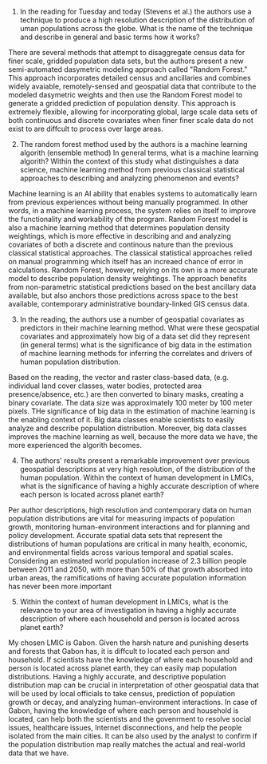1. In the reading for Tuesday and today (Stevens et al.) the authors use a technique to produce a high resolution description of the 
distribution of uman populations across the globe. What is the name of the technique and describe in general and basic terms how it works?

There are several methods that attempt to disaggregate census data for
finer scale, gridded population data sets, but the authors present a new semi-automated dasymetric 
modeling approach called "Random Forest." This approach incorporates detailed census and ancillaries 
and combines widely avaiable, remotely-sensed and geospatial data that contribute to the modeled 
dasymetric weights and then use the Random Forest model to generate a gridded prediction of population
density. This approach is extremely flexible, allowing for incorporating global, large scale data sets
of both continuous and discrete covariates when finer finer scale data do not exist to are diffcult 
to process over large areas. 

2. The random forest method used by the authors is a machine learning algorith (ensemble method) In 
general terms, what is a machine learning algorith? Within the context of this study what distinguishes 
a data science, machine learning method from previous classical statistical approaches to describing
and analyzing phenomenon and events?

Machine learning is an AI ability that enables systems to automatically learn from previous experiences
without being manually programmed. In other words, in a machine learning process, the system relies on
itself to improve the functionality and workability of the program. Random Forest model is also a 
machine learning method that determines population density weightings, which is more effective
in describing and and analyzing covariates of both a discrete and continous nature than the previous
classical statistical approaches. The classical statistical approaches relied on manual programming
which itself has an increaed chance of error in calculations. Random Forest, however, relying on its own
is a more accurate model to describe population density weightings. The approach
benefits from non-parametric statistical predictions based on the best ancillary data available,
but also anchors those predictions across space to the best available, contemporary administrative boundary-linked GIS census data.

3. In the reading, the authors use a number of geospatial covariates as predictors in their machine
learning method. What were these geospatial covariates and approximately how big of a data set did
they represent (in general terms) what is the significance of big data in the estimation of machine 
learning methods for inferring the correlates and drivers of human population distribution. 

Based on the reading, the vector and raster class-based data, (e.g. individual land cover classes, water bodies, protected area presence/absence, etc.) are then converted to binary masks, creating a binary covariate. The data size was approximately 100 meter by 100 meter pixels. THe significance of big data in the estimation of machine learning is the enabling context of it. Big data classes
enable scientists to easily analyze and describe population distribution. Moreover, big data classes improves the machine learning as
well, because the more data we have, the more experienced the algorith becomes. 

4. The authors' results present a remarkable improvement over previous geospatial descriptions at
very high resolution, of the distribution of the human population. Within the context of human 
development in LMICs, what is the significance of having a highly accurate description of where
each person is located across planet earth?

Per author descriptions, high resolution and contemporary data on human population distributions are
vital for measuring impacts of population growth, monitoring human-environment interactions and for 
planning and policy development. Accurate spatial data sets that represent the distributions of human populations are critical in
many health, economic, and environmental fields across various temporal and spatial scales. Considering an estimated world population increase of 2.3 billion people between 2011
and 2050, with more than 50% of that growth absorbed into urban areas, the ramifications
of having accurate population information has never been more important



5. Within the context of human development in LMICs, what is the relevance to your area of investigation in having a highly accurate 
description of where each household and person is located across planet earth?

My chosen LMIC is Gabon. Given the harsh nature and punishing deserts and forests that Gabon has, it is diffcult to located each person and household. If scientists have the knowledge of where each household and person is located across planet earth, they can easily map population distributions. Having a highly accurate, and descriptive population distribution map can be crucial in interpretation of other geospatial data that will be used by local officials to take census, prediction of population growth or decay, and analyzing human-environment interactions. In case of Gabon, having the knowledge of where each person and household is located, can help both the scientists and the govenrment to resolve social issues, healthcare issues, Internet disconnections, and help the people isolated from the main cities. It can be also used by the analyst to confirm if the population
distribution map really matches the actual and real-world data that we have. 




